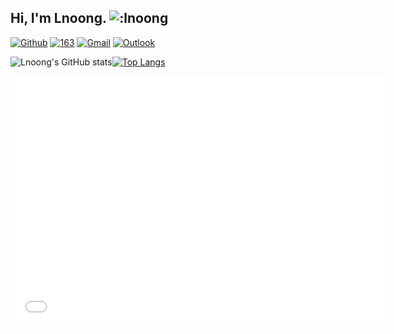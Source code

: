 ## Hi, I'm Lnoong.	![:lnoong](https://count.getloli.com/get/@:lnoong)

<!-- CONTACT -->

[![Github](https://img.shields.io/badge/-Github-000?style=flat&logo=Github&logoColor=white)](https://github.com/lnoong)
[![163](https://img.shields.io/badge/163%E9%82%AE%E7%AE%B1-red)](mailto:zlnoong@163.com)
[![Gmail](https://img.shields.io/badge/-Gmail-c14438?style=flat&logo=Gmail&logoColor=white)](mailto:zlnooong@gmail.com)
[![Outlook](https://img.shields.io/badge/-Outlook-0078D4?style=flat&logo=Microsoft-Outlook&logoColor=white)](mailto:lnoong@outlook.com)

<!-- SKILL -->

![Lnoong's GitHub stats](https://github-readme-stats.vercel.app/api?username=lnoong&show_icons=true&theme=tokyonight)[![Top Langs](https://github-readme-stats.vercel.app/api/top-langs/?username=lnoong&layout=compact)](https://github.com/lnoong/github-readme-stats)

<embed src="projects.pdf" width="600" height="400">
